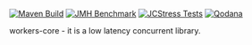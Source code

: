 [![Maven Build](https://github.com/ryntric/workers-core-parent/actions/workflows/build.yml/badge.svg)](https://github.com/ryntric/workers-core-parent/actions/workflows/build.yml)
[![JMH Benchmark](https://github.com/ryntric/workers-core-parent/actions/workflows/jmh.yml/badge.svg)](https://github.com/ryntric/workers-core-parent/actions/workflows/jmh.yml)
[![JCStress Tests](https://github.com/ryntric/workers-core-parent/actions/workflows/jcstress.yml/badge.svg)](https://github.com/ryntric/workers-core-parent/actions/workflows/jcstress.yml)
[![Qodana](https://github.com/ryntric/workers-core-parent/actions/workflows/qodana_code_quality.yml/badge.svg)](https://github.com/ryntric/workers-core-parent/actions/workflows/qodana_code_quality.yml)

workers-core - it is a low latency concurrent library.
